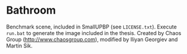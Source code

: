 # Bathroom

Benchmark scene, included in SmallUPBP (see `LICENSE.txt`). Execute `run.bat` to
generate the image included in the thesis. Created by Chaos
Group (http://www.chaosgroup.com), modified by Iliyan Georgiev and Martin Sik.